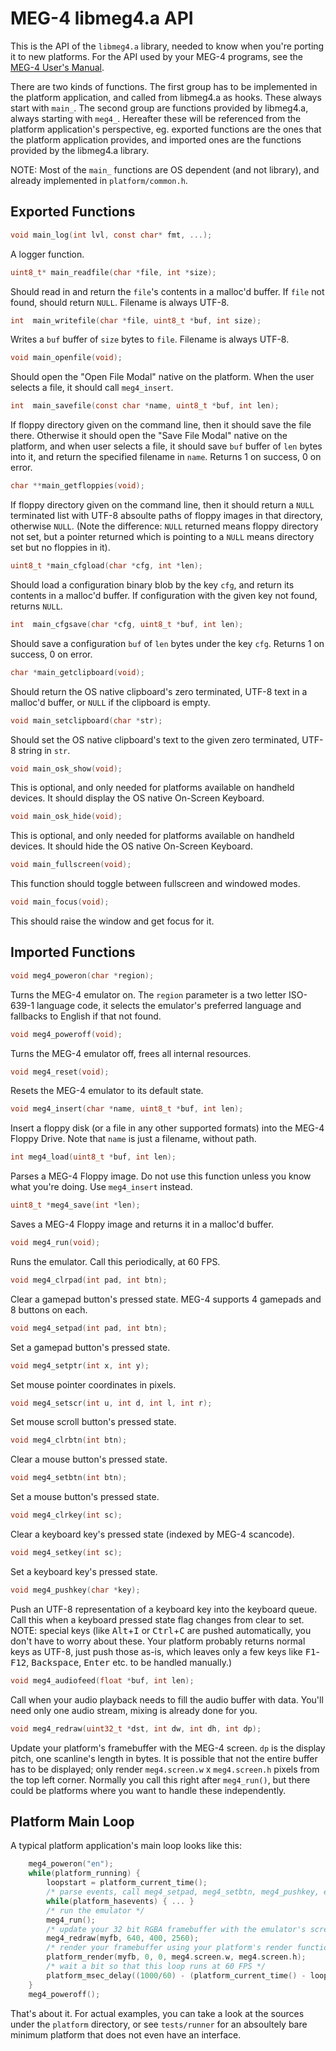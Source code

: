 MEG-4 libmeg4.a API
==================

This is the API of the `libmeg4.a` library, needed to know when you're porting it to new platforms. For the API used by your
MEG-4 programs, see the [MEG-4 User's Manual](https://bztsrc.gitlab.io/meg4/manual_en.html).

There are two kinds of functions. The first group has to be implemented in the platform application, and called from libmeg4.a
as hooks. These always start with `main_`. The second group are functions provided by libmeg4.a, always starting with `meg4_`.
Hereafter these will be referenced from the platform application's perspective, eg. exported functions are the ones that the
platform application provides, and imported ones are the functions provided by the libmeg4.a library.

NOTE: Most of the `main_` functions are OS dependent (and not library), and already implemented in `platform/common.h`.

Exported Functions
------------------

```c
void main_log(int lvl, const char* fmt, ...);
```

A logger function.

```c
uint8_t* main_readfile(char *file, int *size);
```

Should read in and return the `file`'s contents in a malloc'd buffer. If `file` not found, should return `NULL`. Filename is
always UTF-8.

```c
int  main_writefile(char *file, uint8_t *buf, int size);
```

Writes a `buf` buffer of `size` bytes to `file`. Filename is always UTF-8.

```c
void main_openfile(void);
```

Should open the "Open File Modal" native on the platform. When the user selects a file, it should call `meg4_insert`.

```c
int  main_savefile(const char *name, uint8_t *buf, int len);
```

If floppy directory given on the command line, then it should save the file there. Otherwise it should open the "Save File Modal"
native on the platform, and when user selects a file, it should save `buf` buffer of `len` bytes into it, and return the specified
filename in `name`. Returns 1 on success, 0 on error.

```c
char **main_getfloppies(void);
```

If floppy directory given on the command line, then it should return a `NULL` terminated list with UTF-8 absoulte paths of floppy
images in that directory, otherwise `NULL`. (Note the difference: `NULL` returned means floppy directory not set, but a pointer
returned which is pointing to a `NULL` means directory set but no floppies in it).

```c
uint8_t *main_cfgload(char *cfg, int *len);
```

Should load a configuration binary blob by the key `cfg`, and return its contents in a malloc'd buffer. If configuration with
the given key not found, returns `NULL`.

```c
int  main_cfgsave(char *cfg, uint8_t *buf, int len);
```

Should save a configuration `buf` of `len` bytes under the key `cfg`. Returns 1 on success, 0 on error.

```c
char *main_getclipboard(void);
```

Should return the OS native clipboard's zero terminated, UTF-8 text in a malloc'd buffer, or `NULL` if the clipboard is empty.

```c
void main_setclipboard(char *str);
```

Should set the OS native clipboard's text to the given zero terminated, UTF-8 string in `str`.

```c
void main_osk_show(void);
```

This is optional, and only needed for platforms available on handheld devices. It should display the OS native On-Screen Keyboard.

```c
void main_osk_hide(void);
```

This is optional, and only needed for platforms available on handheld devices. It should hide the OS native On-Screen Keyboard.

```c
void main_fullscreen(void);
```

This function should toggle between fullscreen and windowed modes.

```c
void main_focus(void);
```

This should raise the window and get focus for it.

Imported Functions
------------------

```c
void meg4_poweron(char *region);
```

Turns the MEG-4 emulator on. The `region` parameter is a two letter ISO-639-1 language code, it selects the emulator's preferred
language and fallbacks to English if that not found.

```c
void meg4_poweroff(void);
```

Turns the MEG-4 emulator off, frees all internal resources.

```c
void meg4_reset(void);
```

Resets the MEG-4 emulator to its default state.

```c
void meg4_insert(char *name, uint8_t *buf, int len);
```

Insert a floppy disk (or a file in any other supported formats) into the MEG-4 Floppy Drive. Note that `name` is just a filename,
without path.

```c
int meg4_load(uint8_t *buf, int len);
```

Parses a MEG-4 Floppy image. Do not use this function unless you know what you're doing. Use `meg4_insert` instead.

```c
uint8_t *meg4_save(int *len);
```

Saves a MEG-4 Floppy image and returns it in a malloc'd buffer.

```c
void meg4_run(void);
```

Runs the emulator. Call this periodically, at 60 FPS.

```c
void meg4_clrpad(int pad, int btn);
```

Clear a gamepad button's pressed state. MEG-4 supports 4 gamepads and 8 buttons on each.

```c
void meg4_setpad(int pad, int btn);
```

Set a gamepad button's pressed state.

```c
void meg4_setptr(int x, int y);
```

Set mouse pointer coordinates in pixels.

```c
void meg4_setscr(int u, int d, int l, int r);
```

Set mouse scroll button's pressed state.

```c
void meg4_clrbtn(int btn);
```

Clear a mouse button's pressed state.

```c
void meg4_setbtn(int btn);
```

Set a mouse button's pressed state.

```c
void meg4_clrkey(int sc);
```

Clear a keyboard key's pressed state (indexed by MEG-4 scancode).

```c
void meg4_setkey(int sc);
```

Set a keyboard key's pressed state.

```c
void meg4_pushkey(char *key);
```

Push an UTF-8 representation of a keyboard key into the keyboard queue. Call this when a keyboard pressed state flag changes
from clear to set. NOTE: special keys (like <kbd>Alt</kbd>+<kbd>I</kbd> or <kbd>Ctrl</kbd>+<kbd>C</kbd> are pushed automatically,
you don't have to worry about these. Your platform probably returns normal keys as UTF-8, just push those as-is, which leaves only
a few keys like <kbd>F1</kbd>-<kbd>F12</kbd>, <kbd>Backspace</kbd>, <kbd>Enter</kbd> etc. to be handled manually.)

```c
void meg4_audiofeed(float *buf, int len);
```

Call when your audio playback needs to fill the audio buffer with data. You'll need only one audio stream, mixing is already
done for you.

```c
void meg4_redraw(uint32_t *dst, int dw, int dh, int dp);
```

Update your platform's framebuffer with the MEG-4 screen. `dp` is the display pitch, one scanline's length in bytes. It is
possible that not the entire buffer has to be displayed; only render `meg4.screen.w` x `meg4.screen.h` pixels from the top
left corner. Normally you call this right after `meg4_run()`, but there could be platforms where you want to handle these
independently.

Platform Main Loop
------------------

A typical platform application's main loop looks like this:
```c
    meg4_poweron("en");
    while(platform_running) {
        loopstart = platform_current_time();
        /* parse events, call meg4_setpad, meg4_setbtn, meg4_pushkey, etc. accordingly */
        while(platform_hasevents) { ... }
        /* run the emulator */
        meg4_run();
        /* update your 32 bit RGBA framebuffer with the emulator's screen */
        meg4_redraw(myfb, 640, 400, 2560);
        /* render your framebuffer using your platform's render function */
        platform_render(myfb, 0, 0, meg4.screen.w, meg4.screen.h);
        /* wait a bit so that this loop runs at 60 FPS */
        platform_msec_delay((1000/60) - (platform_current_time() - loopstart));
    }
    meg4_poweroff();
```

That's about it. For actual examples, you can take a look at the sources under the `platform` directory, or see `tests/runner`
for an absoultely bare minimum platform that does not even have an interface.
